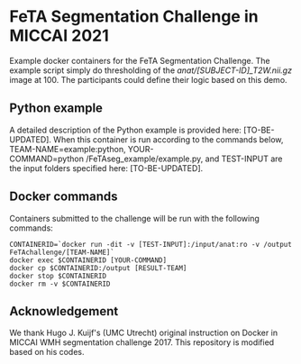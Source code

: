 # FeTA Segmentation Challenge in MICCAI 2021
Example docker containers for the FeTA Segmentation Challenge. The example script simply do thresholding of the *anat/[SUBJECT-ID]_T2W.nii.gz* image at 100. The participants could define their logic based on this demo.

## Python example
A detailed description of the Python example is provided here: [TO-BE-UPDATED]. When this container is run according to the commands below, TEAM-NAME=example:python, YOUR-COMMAND=python&nbsp;/FeTAseg_example/example.py, and TEST-INPUT are the input folders specified here: [TO-BE-UPDATED].


## Docker commands
Containers submitted to the challenge will be run with the following commands:

```
CONTAINERID=`docker run -dit -v [TEST-INPUT]:/input/anat:ro -v /output FeTAchallenge/[TEAM-NAME]`
docker exec $CONTAINERID [YOUR-COMMAND]
docker cp $CONTAINERID:/output [RESULT-TEAM]
docker stop $CONTAINERID
docker rm -v $CONTAINERID
```
## Acknowledgement
We thank Hugo J. Kuijf's (UMC Utrecht) original instruction on Docker in MICCAI WMH segmentation challenge 2017.
This repository is modified based on his codes.

